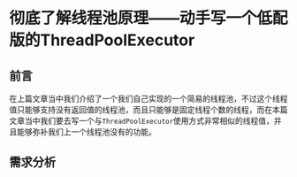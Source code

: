 # 彻底了解线程池原理——动手写一个低配版的ThreadPoolExecutor

## 前言

在上篇文章当中我们介绍了一个我们自己实现的一个简易的线程池，不过这个线程值只能够支持没有返回值的线程池，而且只能够是固定线程个数的线程，而在本篇文章当中我们要去写一个与`ThreadPoolExecutor`使用方式非常相似的线程值，并且能够弥补我们上一个线程池没有的功能。

## 需求分析

